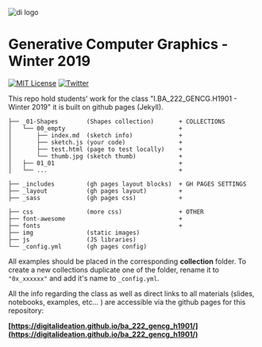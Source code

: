 ![di logo](https://raw.githubusercontent.com/digitalideation/ba_222_gencg_h1901/master/docs/assets/images/di-logo-small.jpg "di logo")

# Generative Computer Graphics - Winter 2019

[![MIT License](https://img.shields.io/badge/license-MIT-blue.svg)](http://opensource.org/licenses/MIT)
[![Twitter](https://img.shields.io/twitter/url/https/github.com/webslides/webslides.svg?style=social)](https://twitter.com/digideation)

This repo hold students' work for the class "I.BA_222_GENCG.H1901 - Winter 2019" it is built on github pages (Jekyll).

```
├── _01-Shapes        (Shapes collection)       + COLLECTIONS
│   └── 00_empty                                +
│       ├── index.md  (sketch info)             +
│       ├── sketch.js (your code)               +
│       ├── test.html (page to test locally)    +
│       └── thumb.jpg (sketch thumb)            +
│   ├── 01_01                                   +
│   └── ...                                     +

├── _includes         (gh pages layout blocks)  + GH PAGES SETTINGS
├── _layout           (gh pages layout)         +
├── _sass             (gh pages css)            +

├── css               (more css)                + OTHER
├── font-awesome                                +
├── fonts                                       +
├── img               (static images)
├── js                (JS libraries) 
└── _config.yml       (gh pages config)
```

All examples should be placed in the corresponding **collection** folder. To create a new collections duplicate one of the folder, rename it to `"0x_xxxxxx"` and add it's name to `_config.yml`.

All the info regarding the class as well as direct links to all materials (slides, notebooks, examples, etc... ) are accessible via the github pages for this repository:

**[https://digitalideation.github.io/ba_222_gencg_h1901/](https://digitalideation.github.io/ba_222_gencg_h1901/)**